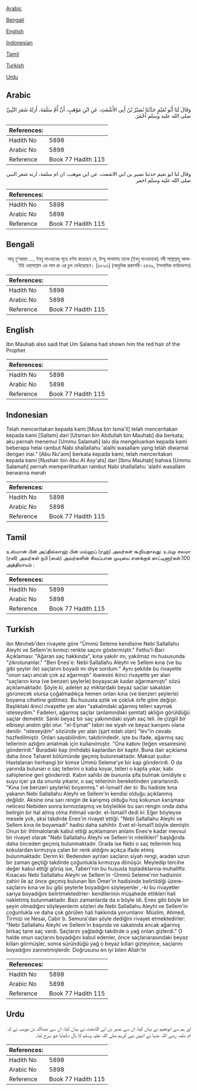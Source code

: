 [Arabic](#arabic)

[Bengali](#bengali)

[English](#english)

[Indonesian](#indonesian)

[Tamil](#tamil)

[Turkish](#turkish)

[Urdu](#urdu)

## Arabic


<div dir="rtl" lang="ar" style={{fontSize:'larger',backgroundColor:'#f8f9fa',padding:20}}>
وَقَالَ لَنَا أَبُو نُعَيْمٍ حَدَّثَنَا نُصَيْرُ بْنُ أَبِي الأَشْعَثِ، عَنِ ابْنِ مَوْهَبٍ، أَنَّ أُمَّ سَلَمَةَ، أَرَتْهُ شَعَرَ النَّبِيِّ صلى الله عليه وسلم أَحْمَرَ‏.‏
</div>
<div style={{backgroundColor:'#f8f9fa',padding:20, marginBottom: 10}}><table> <thead> <tr> <th>References:</th> <th></th> </tr> </thead> <tbody><tr><td>Hadith No</td><td>5898</td></tr><tr><td>Arabic No</td><td>5898</td></tr><tr><td>Reference</td><td>Book 77 Hadith 115</td></tr></tbody></table></div>


<div dir="rtl" lang="ar" style={{fontSize:'larger',backgroundColor:'#f8f9fa',padding:20}}>
وقال لنا ابو نعيم حدثنا نصير بن ابي الاشعث، عن ابن موهب، ان ام سلمة، ارته شعر النبي صلى الله عليه وسلم احمر
</div>
<div style={{backgroundColor:'#f8f9fa',padding:20, marginBottom: 10}}><table> <thead> <tr> <th>References:</th> <th></th> </tr> </thead> <tbody><tr><td>Hadith No</td><td>5898</td></tr><tr><td>Arabic No</td><td>5898</td></tr><tr><td>Reference</td><td>Book 77 Hadith 115</td></tr></tbody></table></div>

## Bengali


<div dir="rtl" lang="bn" style={{fontSize:'larger',backgroundColor:'#f8f9fa',padding:20}}>
আবূ নু‘আয়ম .... ইবনু মাওহাবের সূত্রে বর্ণনা করেছেন যে, উম্মু সালামাহ তাকে (ইবনু মাওহাবকে) নবী সাল্লাল্লাহু আলাইহি ওয়াসাল্লাম এর লাল রং এর চুল দেখিয়েছেন। [৫৮৯৬] (আধুনিক প্রকাশনী- ৫৪৬৯, ইসলামিক ফাউন্ডেশন)
</div>
<div style={{backgroundColor:'#f8f9fa',padding:20, marginBottom: 10}}><table> <thead> <tr> <th>References:</th> <th></th> </tr> </thead> <tbody><tr><td>Hadith No</td><td>5898</td></tr><tr><td>Arabic No</td><td>5898</td></tr><tr><td>Reference</td><td>Book 77 Hadith 115</td></tr></tbody></table></div>

## English


<div dir="ltr" lang="en" style={{fontSize:'larger',backgroundColor:'#f8f9fa',padding:20}}>
Ibn Mauhab also said that Um Salama had shown him the red hair of the Prophet
</div>
<div style={{backgroundColor:'#f8f9fa',padding:20, marginBottom: 10}}><table> <thead> <tr> <th>References:</th> <th></th> </tr> </thead> <tbody><tr><td>Hadith No</td><td>5898</td></tr><tr><td>Arabic No</td><td>5898</td></tr><tr><td>Reference</td><td>Book 77 Hadith 115</td></tr></tbody></table></div>

## Indonesian


<div dir="ltr" lang="id" style={{fontSize:'larger',backgroundColor:'#f8f9fa',padding:20}}>
Telah menceritakan kepada kami [Musa bin Isma'il] telah menceritakan kepada kami [Sallam] dari [Utsman bin Abdullah bin Mauhab] dia berkata; aku pernah menemui [Ummu Salamah] lalu dia mengeluarkan kepada kami beberapa helai rambut Nabi shallallahu 'alaihi wasallam yang telah diwarnai dengan inai." [Abu Nu'aim] berkata kepada kami; telah menceritakan kepada kami [Nushair bin Abu Al Asy'ats] dari [Ibnu Mauhab] bahwa [Ummu Salamah] pernah memperlihatkan rambut Nabi shallallahu 'alaihi wasallam berwarna merah
</div>
<div style={{backgroundColor:'#f8f9fa',padding:20, marginBottom: 10}}><table> <thead> <tr> <th>References:</th> <th></th> </tr> </thead> <tbody><tr><td>Hadith No</td><td>5898</td></tr><tr><td>Arabic No</td><td>5898</td></tr><tr><td>Reference</td><td>Book 77 Hadith 115</td></tr></tbody></table></div>

## Tamil


<div dir="ltr" lang="ta" style={{fontSize:'larger',backgroundColor:'#f8f9fa',padding:20}}>
உஸ்மான் பின் அப்தில்லாஹ் பின் மவ்ஹப் (ரஹ்) அவர்கள் கூறியதாவது: உம்மு சலமா (ரலி) அவர்கள் நபி (ஸல்) அவர்களின் சிவப்பான முடியை எனக்குக் காட்டினார்கள்.100 அத்தியாயம் :
</div>
<div style={{backgroundColor:'#f8f9fa',padding:20, marginBottom: 10}}><table> <thead> <tr> <th>References:</th> <th></th> </tr> </thead> <tbody><tr><td>Hadith No</td><td>5898</td></tr><tr><td>Arabic No</td><td>5898</td></tr><tr><td>Reference</td><td>Book 77 Hadith 115</td></tr></tbody></table></div>

## Turkish


<div dir="ltr" lang="tr" style={{fontSize:'larger',backgroundColor:'#f8f9fa',padding:20}}>
ibn Mevheb'den rivayete göre "Ümmü Seleme kendisine Nebi Sallallahu Aleyhi ve Sellem'in kırmızı renkte saçını göstermiştir." Fethu'l-Bari Açıklaması: "Ağaran saç hakkında", kına yakılır mı, yakılmaz mı hususunda "zikrolunanlar." "Ben Enes'e: Nebi Sallallahu Aleyhi ve Sellem kına (ve bu gibi şeyler ile) saçlarını boyadı mı diye sordum." Aynı şekilde bu rivayette "onun saçı ancak çok az ağarmıştı" ibaresini ikinci rivayette yer alan "saçlarını kına (ve benzeri şeylerle) boyayacak kadar ağarmamıştı" sözü açıklamaktadır. Şöyle ki, adeten az miktardaki beyaz saçlar sakaldan görünecek olursa çoğalmadıkça hemen onları kına (ve benzeri şeylerle) boyama cihetine gidilmez. Bu hususta azlık ve çokluk örfe göre değişir. Başlıktaki ikinci rivayette yer alan "sakalındaki ağarmış telleri saymak isteseydim." Fadeleri, ağarmış saçlar (anlamındaki şemtat) aklığın görüldüğü saçlar demektir. Sanki beyaz bir saç yakınındaki siyah saç teli. ile çizgili bir elbiseyi andım gibi olur. "el-Eşmat" tabiri ise siyah ve beyaz karışımı olana denilir. "isteseydim" sözünde yer alan (şart edatı olan) "lev"in cevabı hazfedilmiştir. Onları sayabilirdim, takdirindedir. işte bu ifade, ağarmış saç tellerinin azlığını anlatmak için kullanılmıştır. "Ona kabını (leğen vesairesini) gönderirdi." Buradaki kap (mihdab) kaplardan bir kaptır. Buna dair açıklama daha önce Taharet bölümünde geçmiş bulunmaktadır. Maksat şudur: Hastalanan herhangi bir kimse Ümmü Seleme'ye bir kap gönderirdi. O da yanında bulunan o saç tellerini o kaba koyar, telleri o kapta yıkar, kabı sahiplerine geri gönderirdi. Kabın sahibi de bununla şifa bulmak ümidiyle o suyu içer ya da onunla yıkanır, o saç tellerinin bereketinden yararlanırdı. "Kına (ve benzeri şeylerle) boyanmış." el-İsmail1 der ki: Bu hadiste kına yakanın Nebi Sallallahu Aleyhi ve Sellem'in kendisi olduğu açıklanmış değildir. Aksine ona sarı rengin de karışmış olduğu hoş kokunun karışması neticesi Nebiden sonra kırmızılaşmış ve böylelikle bu sarı rengin onda daha belirgin bir hal almış olma ihtimali vardır. el-İsmail1 dedi ki: Eğer böyleyse mesele yok, aksi takdirde Enes'in rivayet ettiği: "Nebi Sallallahu Aleyhi ve Sellem kına ile boyamadı" hadisi daha sahihtir. Evet el-İsmail1 böyle demiştir. Onun bir ihtimalolarak kabul ettiği açıklamanın anlamı Enes'e kadar mevsul bir rivayet olarak "Nebi Sallallahu Aleyhi ve Sellem'in nitelikleri" başlığında daha önceden geçmiş bulunmaktadır. Orada ise Nebi o saç tellerinin hoş kokulardan kırmızıya çalan bir renk aldığını açıkça ifade etmiş bulunmaktadır. Derim ki: Bedenden ayrılan saçların siyah rengi, aradan uzun bir zaman geçtiği takdirde çoğunlukla kırmızıya dönüşür. Meyledip tercihe değer kabul ettiği görüş ise, Taberi'nin bu hususta topladıklarına muhaliftir. Kısacası Nebi Sallallahu Aleyhi ve Sellem'in -Ümmü Seleme'nin hadisinin zahiri ile az önce geçmiş bulunan İbn Ömer'in hadisinde belirtildiği üzere- saçlarını kına ve bu gibi şeylerle boyadığını söyleyenler ,-ki bu rivayetler sarıya boyadığını belirtmektedirler- kendilerinin müşahede ettikleri hali nakletmiş bulunmaktadır. Bazı zamanlarda da o böyle idi. Enes gibi böyle bir şeyin olmadığını söyleyenlerin sözleri de Nebi Sallallahu Aleyhi ve Sellem'in çoğunlukla ve daha çok görülen hali hakkında yorumlanır. Müslim, Ahmed, Tirmizi ve Nesai, Cabir b. Semura'dan şöyle dediğini rivayet etmektedirler: "Nebi Sallallahu Aleyhi ve Sellem'in başında ve sakalında ancak ağarmış birkaç tane saç vardı. Saçlarını yağladığı takdirde o yağ onları gizlerdi." O halde onun saçlarını boyadığını kabul edenler, önce saçlarıarasındaki beyaz kılları görmüşler, sonra süründüğü yağ o beyaz kılları gizleyince, saçlarını boyadığını zannetmişlerdir. Doğrusunu en iyi bilen Allah'tır
</div>
<div style={{backgroundColor:'#f8f9fa',padding:20, marginBottom: 10}}><table> <thead> <tr> <th>References:</th> <th></th> </tr> </thead> <tbody><tr><td>Hadith No</td><td>5898</td></tr><tr><td>Arabic No</td><td>5898</td></tr><tr><td>Reference</td><td>Book 77 Hadith 115</td></tr></tbody></table></div>

## Urdu


<div dir="rtl" lang="ur" style={{fontSize:'larger',backgroundColor:'#f8f9fa',padding:20}}>
اور ہم سے ابونعیم نے بیان کیا، ان سے نصیر بن ابی الاشعث نے بیان کیا، ان سے عبداللہ بن موہب نے کہ ام سلمہ رضی اللہ عنہا نے انہیں نبی کریم صلی اللہ علیہ وسلم کا بال دکھایا جو سرخ تھا۔
</div>
<div style={{backgroundColor:'#f8f9fa',padding:20, marginBottom: 10}}><table> <thead> <tr> <th>References:</th> <th></th> </tr> </thead> <tbody><tr><td>Hadith No</td><td>5898</td></tr><tr><td>Arabic No</td><td>5898</td></tr><tr><td>Reference</td><td>Book 77 Hadith 115</td></tr></tbody></table></div>